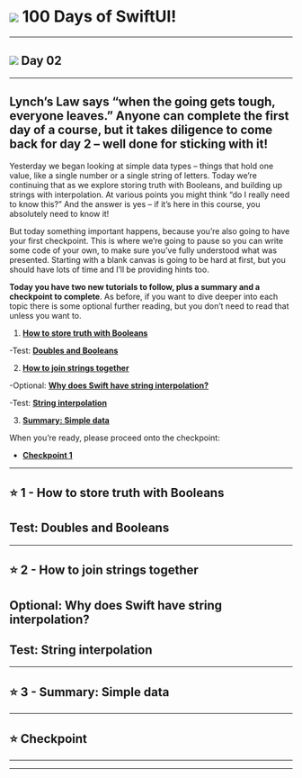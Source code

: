 # <img src="https://img.icons8.com/color/48/null/swift.png"/> 100 Days of SwiftUI!

---

## <img src="https://img.icons8.com/color/38/null/swift.png"/> Day 02

---


## Lynch’s Law says “when the going gets tough, everyone leaves.” Anyone can complete the first day of a course, but it takes diligence to come back for day 2 – well done for sticking with it!

Yesterday we began looking at simple data types – things that hold one value, like a single number or a single string of letters. Today we’re continuing that as we explore storing truth with Booleans, and building up strings with interpolation. At various points you might think “do I really need to know this?” And the answer is yes – if it’s here in this course, you absolutely need to know it!

But today something important happens, because you’re also going to have your first checkpoint. This is where we’re going to pause so you can write some code of your own, to make sure you’ve fully understood what was presented. Starting with a blank canvas is going to be hard at first, but you should have lots of time and I’ll be providing hints too.

**Today you have two new tutorials to follow, plus a summary and a checkpoint to complete**. As before, if you want to dive deeper into each topic there is some optional further reading, but you don’t need to read that unless you want to.

1. [**How to store truth with Booleans**](https://www.hackingwithswift.com/quick-start/beginners/how-to-store-truth-with-booleans)

-Test: [**Doubles and Booleans**]((https://www.hackingwithswift.com/review/sixty/doubles-and-booleans))

2. [**How to join strings together**](https://www.hackingwithswift.com/quick-start/beginners/how-to-join-strings-together)

-Optional: [**Why does Swift have string interpolation?**](https://www.hackingwithswift.com/quick-start/understanding-swift/why-does-swift-have-string-interpolation)

-Test: [**String interpolation**](https://www.hackingwithswift.com/review/sixty/string-interpolation)

3. [**Summary: Simple data**](https://www.hackingwithswift.com/quick-start/beginners/summary-simple-data)

When you’re ready, please proceed onto the checkpoint:

- [**Checkpoint 1**](https://www.hackingwithswift.com/quick-start/beginners/checkpoint-1)

---

## :star: 1 - How to store truth with Booleans


## Test: Doubles and Booleans

---

## :star: 2 - How to join strings together


## Optional: Why does Swift have string interpolation?


## Test: String interpolation

---

## :star: 3 - Summary: Simple data

---

## :star: Checkpoint

---

---
